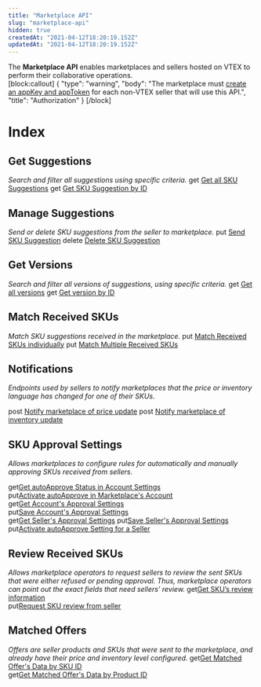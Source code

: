 ```yaml
---
title: "Marketplace API"
slug: "marketplace-api"
hidden: true
createdAt: "2021-04-12T18:20:19.152Z"
updatedAt: "2021-04-12T18:20:19.152Z"
---
```

The **Marketplace API** enables marketplaces and sellers hosted on VTEX to perform their collaborative operations.  
[block:callout]
{
  "type": "warning",
  "body": "The marketplace must [create an appKey and appToken](https://developers.vtex.com/docs/getting-started-authentication#section-creating-the-appkey-and-apptoken) for each non-VTEX seller that will use this API.",
  "title": "Authorization"
}
[/block]
# Index

## Get Suggestions

*Search and filter all suggestions using specific criteria.*
<span class="api"><span class="pg-type type-get">get</span> [Get all SKU Suggestions](https://developers.vtex.com/vtex-rest-api/reference/get-suggestions-1#get-all-sku-suggestions)
<span class="api"><span class="pg-type type-get">get</span> [Get SKU Suggestion by ID](https://developers.vtex.com/vtex-rest-api/reference/get-suggestions-1#get-sku-suggestions-by-id)


## Manage Suggestions

*Send or delete SKU suggestions from the seller to marketplace.*
<span class="api"><span class="pg-type type-put">put</span> [Send SKU Suggestion](https://developers.vtex.com/vtex-rest-api/reference/manage-suggestions-1#send-sku-suggestion)
<span class="api"><span class="pg-type type-delete">delete</span> [Delete SKU Suggestion](https://developers.vtex.com/vtex-rest-api/reference/manage-suggestions-1#delete-sku-suggestion)

## Get Versions

*Search and filter all versions of suggestions, using specific criteria.*
<span class="api"><span class="pg-type type-get">get</span> [Get all versions](https://developers.vtex.com/vtex-rest-api/reference/get-versions-1#get-all-versions)
<span class="api"><span class="pg-type type-get">get</span> [Get version by ID](https://developers.vtex.com/vtex-rest-api/reference/get-versions-1#get-version-by-id)

## Match Received SKUs

*Match SKU suggestions received in the marketplace.*
<span class="api"><span class="pg-type type-put">put</span> [Match Received SKUs individually](https://developers.vtex.com/vtex-rest-api/reference/match-received-skus-1#match-received-skus-individually)
<span class="api"><span class="pg-type type-put">put</span> [Match Multiple Received SKUs](https://developers.vtex.com/vtex-rest-api/reference/match-received-skus-1#match-multiple-received-skus)


## Notifications

*Endpoints used by sellers to notify marketplaces that the price or inventory language has changed for one of their SKUs.*

<span class="api"><span class="pg-type type-post">post</span> [Notify marketplace of price update](https://developers.vtex.com/vtex-rest-api/reference/notification#price-notification)
<span class="api"><span class="pg-type type-post">post</span> [Notify marketplace of inventory update](https://developers.vtex.com/vtex-rest-api/reference/notification#inventory-notification)


## SKU Approval Settings

*Allows marketplaces to configure rules for automatically and manually approving SKUs received from sellers.*

<span class="api"><span class="pg-type type-get">get</span>[Get autoApprove Status in Account Settings](https://developers.vtex.com/vtex-rest-api/reference/sku-approval-settings#get-autoapprove-value)  
<span class="api"><span class="pg-type type-put">put</span>[Activate autoApprove in Marketplace's Account](https://developers.vtex.com/vtex-rest-api/reference/sku-approval-settings#activate-autoapprove-for-account)  
<span class="api"><span class="pg-type type-get">get</span>[Get Account's Approval Settings](https://developers.vtex.com/vtex-rest-api/reference/sku-approval-settings#getaccountconfig)  
<span class="api"><span class="pg-type type-put">put</span>[Save Account's Approval Settings](https://developers.vtex.com/vtex-rest-api/reference/sku-approval-settings#saveaccountconfig)    
<span class="api"><span class="pg-type type-get">get</span>[Get Seller's Approval Settings](https://developers.vtex.com/vtex-rest-api/reference/sku-approval-settings#getselleraccountconfig)
<span class="api"><span class="pg-type type-put">put</span>[Save Seller's Approval Settings](https://developers.vtex.com/vtex-rest-api/reference/sku-approval-settings#putselleraccountconfig)    
<span class="api"><span class="pg-type type-put">put</span>[Activate autoApprove Setting for a Seller](https://developers.vtex.com/vtex-rest-api/reference/sku-approval-settings#activate-autoapprove-for-seller)  


## Review Received SKUs
*Allows marketplace operators to request sellers to review the sent SKUs that were either refused or pending approval. Thus, marketplace operators can point out the exact fields that need sellers’ review.*
<span class="api"><span class="pg-type type-get">get</span>[Get SKU’s review information](https://developers.vtex.com/vtex-rest-api/reference/review-received-skus#get-sku-review-information)  
<span class="api"><span class="pg-type type-put">put</span>[Request SKU review from seller](https://developers.vtex.com/vtex-rest-api/reference/review-received-skus#request-sku-review)  


## Matched Offers
 *Offers are seller products and SKUs that were sent to the marketplace, and already have their price and inventory level configured.*
<span class="api"><span class="pg-type type-get">get</span>[Get Matched Offer's Data by SKU ID](https://developers.vtex.com/vtex-rest-api/reference/matched-offers)  
<span class="api"><span class="pg-type type-get">get</span>[Get Matched Offer's Data by Product ID](https://developers.vtex.com/vtex-rest-api/reference/matched-offers#marketplace-api-get-matched-offers-productid)